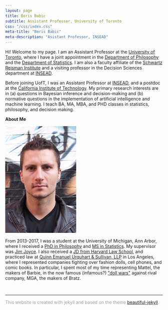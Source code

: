 ```yaml
---
layout: page
title: Boris Babic
subtitle: Assistant Professor, University of Toronto
css: "/css/index.css"
meta-title: "Boris Babic"
meta-description: "Asistant Professor, INSEAD"
---
```


Hi! Welcome to my page. I am an Assistant Professor at the [University of Toronto](https://www.utoronto.ca), where I have a joint appointment in the [Department of Philosophy](https://philosophy.utoronto.ca/directory/boris-babic/) and the [Department of Statistics](https://www.statistics.utoronto.ca/people/directories/all-faculty/boris-babic). I am also a faculty affiliate of the [Schwartz Reisman Institute](https://srinstitute.utoronto.ca) and a visiting professor in the Decision Sciences department at [INSEAD](https://www.insead.edu/). 

Before joining UofT, I was an Assistant Professor at [INSEAD](https://www.insead.edu/), and a postdoc at the [California Institute of Technology](http://hss.divisions.caltech.edu/people/boris-babic). My primary research interests are in (a) questions in Bayesian inference and decision-making and (b) normative questions in the implementation of artificial intelligence and machine learning. I teach BA, MA, MBA, and PHD classes in statistics, philosophy, and decision making. 

<!---(see [here](https://www.caltech.edu/about/news/can-ai-be-fair) for an article of a recent workshop I organized on this topic).  The overarching theme of my research is **epistemic risk**. The core dimensions of this project span philosophy of science/formal epistemology, normative ethics, and law & public policy. The latter engages the emerging literature on fair AI and machine learning. You can learn more about epistemic risk by clicking on the Research tab. --> 

**About Me**

![profile_pic](/img/babic.jpg)

From 2013-2017, I was a student at the University of Michigan, Ann Arbor, where I received a [PhD in Philosophy](https://lsa.umich.edu/philosophy) and [MS in Statistics](https://lsa.umich.edu/stats). My supervisor was [Jim Joyce](http://www-personal.umich.edu/~jjoyce/). <!--- My dissertation was entitled, unsurprisingly, Foundations of Epistemic Risk.--> 
I also received a [JD from Harvard Law School](https://hls.harvard.edu/), and practiced law at [Quinn Emanuel Urquhart & Sullivan, LLP](https://www.quinnemanuel.com/) in Los Angeles, where I represented companies fighting over fashion dolls, cell phones, and comic books. In particular, I spent most of my time representing Mattel, the makers of Barbie, in the now famous (infamous?) ["doll wars"](https://www.newyorker.com/magazine/2018/01/22/when-barbie-went-to-war-with-bratz) against rival company, MGA, the makers of Bratz. 

&nbsp;
&nbsp;
&nbsp;
&nbsp;
&nbsp;
&nbsp;
&nbsp;

* * *

<p><font color="#97A0AF">This website is created with jekyll and based on the theme <a href="https://beautifuljekyll.com">beautiful-jekyll</a>. 

&nbsp;
&nbsp;
&nbsp;
&nbsp;
&nbsp;
&nbsp;
<!-- And prior to that, [I mostly tried](/img/hockey.jpg), and failed, to become a professional hockey player. -->

